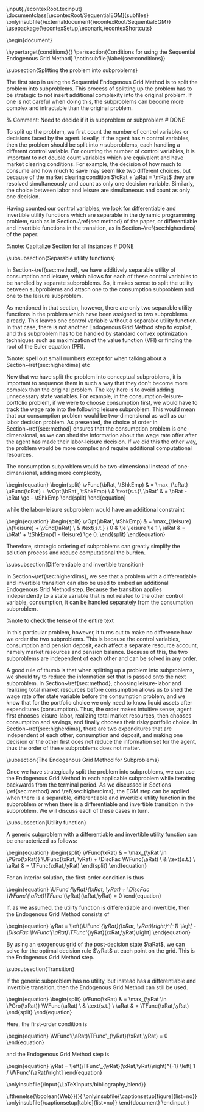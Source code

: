 \input{./econtexRoot.texinput}
\documentclass[\econtexRoot/SequentialEGM]{subfiles}
\onlyinsubfile{\externaldocument{\econtexRoot/SequentialEGM}}
\usepackage{\econtexSetup,\econark,\econtexShortcuts}

\begin{document}

\hypertarget{conditions}{}
\par\section{Conditions for using the Sequential Endogenous Grid Method}
\notinsubfile{\label{sec:conditions}}

\subsection{Splitting the problem into subproblems}

The first step in using the Sequential Endogenous Grid Method is to split the problem into subproblems. This process of splitting up the problem has to be strategic to not insert additional complexity into the original problem. If one is not careful when doing this, the subproblems can become more complex and intractable than the original problem.

% Comment: Need to decide if it is subproblem or subproblem # DONE

To split up the problem, we first count the number of control variables or decisions faced by the agent. Ideally, if the agent has $n$ control variables, then the problem should be split into $n$ subproblems, each handling a different control variable. For counting the number of control variables, it is important to not double count variables which are equivalent and have market clearing conditions. For example, the decision of how much to consume and how much to save may seem like two different choices, but because of the market clearing condition $\cRat + \aRat = \mRat$ they are resolved simultaneously and count as only one decision variable. Similarly, the
choice between labor and leisure are simultaneous and count as only one decision.

Having counted our control variables, we look for differentiable and invertible utility functions which are separable in the dynamic programming problem, such as in Section~\ref{sec:method} of the paper, or differentiable and invertible functions in the transition, as in Section~\ref{sec:higherdims} of the paper.

%note: Capitalize Section for all instances # DONE

\subsubsection{Separable utility functions}

In Section~\ref{sec:method}, we have additively separable utility of consumption and leisure, which allows for each of these control variables to be handled by separate subproblems. So, it makes sense to split the utility between subproblems and attach one to the consumption subproblem and one to the leisure subproblem.

As mentioned in that section, however, there are only two separable utility functions in the problem which have been assigned to two subproblems already. This leaves one control variable without a separable utility function. In that case, there is not another Endogenous Grid Method step to exploit, and this subproblem has to be handled by standard convex optimization techniques such as maximization of the value function (VFI) or finding the root of the Euler equation (PFI).

%note: spell out small numbers except for when talking about a Section~\ref{sec:higherdims} etc

Now that we have split the problem into conceptual subproblems, it is important to sequence them in such a way that they don't become more complex than the original problem. The key here is to avoid adding unnecessary state variables. For example, in the consumption-leisure-portfolio problem, if we were to choose consumption first, we would have to track the wage rate into the following leisure subproblem. This would mean that our consumption problem would be two-dimensional as well as our labor decision problem. As presented, the choice of order in Section~\ref{sec:method} ensures that the consumption problem is one-dimensional, as we can shed the information about the wage rate offer after the agent has made their labor-leisure decision. If we did this the other way, the problem would be more complex and require additional computational resources.

The consumption subproblem would be two-dimensional instead of one-dimensional, adding more complexity,

\begin{equation}
\begin{split}
\vFunc(\bRat, \tShkEmp) & = \max\_{\cRat} \uFunc(\cRat) + \vOpt(\bRat', \tShkEmp) \\
& \text{s.t.}\\
\bRat' & = \bRat - \cRat \ge - \tShkEmp
\end{split}
\end{equation}

while the labor-leisure subproblem would have an additional constraint

\begin{equation}
\begin{split}
\vOpt(\bRat', \tShkEmp) & = \max\_{\leisure} \h(\leisure) + \vEnd(\aRat) \\
& \text{s.t.} \\
0 & \le \leisure \le 1 \\
\aRat & = \bRat' + \tShkEmp(1 - \leisure) \ge 0.
\end{split}
\end{equation}

Therefore, strategic ordering of subproblems can greatly simplify the solution process and reduce computational the burden.

\subsubsection{Differentiable and invertible transition}

In Section~\ref{sec:higherdims}, we see that a problem with a differentiable and invertible transition can also be used to embed an additional Endogenous Grid Method step. Because the transition applies independently to a state variable that is not related to the other control variable, consumption, it can be handled separately from the consumption subproblem.

%note to check the tense of the entire text

In this particular problem, however, it turns out to make no difference how we order the two subproblems. This is because the control variables, consumption and pension deposit, each affect a separate resource account, namely market resources and pension balance. Because of this, the two subproblems are independent of each other and can be solved in any order.

A good rule of thumb is that when splitting up a problem into subproblems, we should try to reduce the information set that is passed onto the next subproblem. In Section~\ref{sec:method}, choosing leisure-labor and realizing total market resources before consumption allows us to shed the wage rate offer state variable before the consumption problem, and we know that for the portfolio choice we only need to know liquid assets after expenditures (consumption). Thus, the order makes intuitive sense; agent first chooses leisure-labor, realizing total market resources, then chooses consumption and savings, and finally chooses their risky portfolio choice. In Section~\ref{sec:higherdims}, there are two expenditures that are independent of each other, consumption and deposit, and making one decision or the other first does not reduce the information set for the agent, thus the order of these subproblems does not matter.

\subsection{The Endogenous Grid Method for Subproblems}

Once we have strategically split the problem into subproblems, we can use the Endogenous Grid Method in each applicable subproblem while iterating backwards from the terminal period. As we discussed in Sections \ref{sec:method} and \ref{sec:higherdims}, the EGM step can be applied when there is a separable, differentiable and invertible utility function in the subproblem or when there is a differentiable and invertible transition in the subproblem. We will discuss each of these cases in turn.

\subsubsection{Utility function}

A generic subproblem with a differentiable and invertible utility function can be characterized as follows:

\begin{equation}
\begin{split}
\VFunc(\xRat) & = \max\_{\yRat \in \PGro(\xRat)} \UFunc(\xRat, \yRat) + \DiscFac \WFunc(\aRat) \\
& \text{s.t.} \\
\aRat & = \TFunc(\xRat,\yRat)
\end{split}
\end{equation}

For an interior solution, the first-order condition is thus

\begin{equation}
\UFunc'_{\yRat}(\xRat, \yRat) + \DiscFac \WFunc'(\aRat)\TFunc'_{\yRat}(\xRat,\yRat) = 0
\end{equation}

If, as we assumed, the utility function is differentiable and invertible, then the Endogenous Grid Method consists of

\begin{equation}
\yRat = \left(\UFunc'_{\yRat}(\xRat, \yRat)\right)^{-1} \left[ -\DiscFac \WFunc'(\aRat)\TFunc'_{\yRat}(\xRat,\yRat)\right]
\end{equation}

By using an exogenous grid of the post-decision state $\aRat$, we can solve for the optimal decision rule $\yRat$ at each point on the grid. This is the Endogenous Grid Method step.

\subsubsection{Transition}

If the generic subproblem has no utility, but instead has a differentiable and invertible transition, then the Endogenous Grid Method can still be used.

\begin{equation}
\begin{split}
\VFunc(\xRat) & = \max\_{\yRat \in \PGro(\xRat)} \WFunc(\aRat) \\
& \text{s.t.} \\
\aRat & = \TFunc(\xRat,\yRat)
\end{split}
\end{equation}

Here, the first-order condition is

\begin{equation}
\WFunc'(\aRat)\TFunc'\_{\yRat}(\xRat,\yRat) = 0
\end{equation}

and the Endogenous Grid Method step is

\begin{equation}
\yRat = \left(\TFunc'\_{\yRat}(\xRat,\yRat)\right)^{-1} \left[ 1 / \WFunc'(\aRat)\right]
\end{equation}

\onlyinsubfile{\input{\LaTeXInputs/bibliography_blend}}

\ifthenelse{\boolean{Web}}{}{
\onlyinsubfile{\captionsetup[figure]{list=no}}
\onlyinsubfile{\captionsetup[table]{list=no}}
\end{document} \endinput
}
